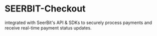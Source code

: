 # SEERBIT-Checkout
integrated with SeerBit's API &amp; SDKs to securely process payments and receive real-time payment status updates.
